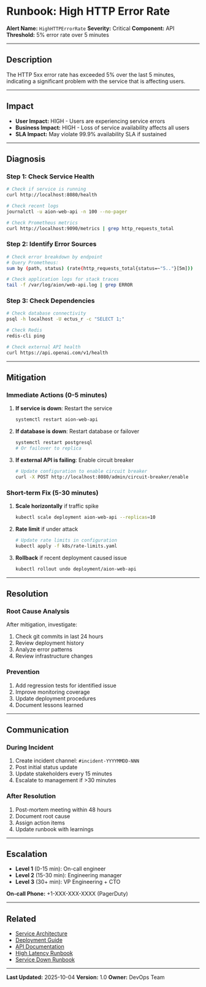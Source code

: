 # Runbook: High HTTP Error Rate

**Alert Name:** `HighHTTPErrorRate`
**Severity:** Critical
**Component:** API
**Threshold:** 5% error rate over 5 minutes

---

## Description

The HTTP 5xx error rate has exceeded 5% over the last 5 minutes, indicating a significant problem with the service that is affecting users.

---

## Impact

- **User Impact:** HIGH - Users are experiencing service errors
- **Business Impact:** HIGH - Loss of service availability affects all users
- **SLA Impact:** May violate 99.9% availability SLA if sustained

---

## Diagnosis

### Step 1: Check Service Health

```bash
# Check if service is running
curl http://localhost:8080/health

# Check recent logs
journalctl -u aion-web-api -n 100 --no-pager

# Check Prometheus metrics
curl http://localhost:9090/metrics | grep http_requests_total
```

### Step 2: Identify Error Sources

```bash
# Check error breakdown by endpoint
# Query Prometheus:
sum by (path, status) (rate(http_requests_total{status=~"5.."}[5m]))

# Check application logs for stack traces
tail -f /var/log/aion/web-api.log | grep ERROR
```

### Step 3: Check Dependencies

```bash
# Check database connectivity
psql -h localhost -U ectus_r -c "SELECT 1;"

# Check Redis
redis-cli ping

# Check external API health
curl https://api.openai.com/v1/health
```

---

## Mitigation

### Immediate Actions (0-5 minutes)

1. **If service is down**: Restart the service
   ```bash
   systemctl restart aion-web-api
   ```

2. **If database is down**: Restart database or failover
   ```bash
   systemctl restart postgresql
   # Or failover to replica
   ```

3. **If external API is failing**: Enable circuit breaker
   ```bash
   # Update configuration to enable circuit breaker
   curl -X POST http://localhost:8080/admin/circuit-breaker/enable
   ```

### Short-term Fix (5-30 minutes)

1. **Scale horizontally** if traffic spike
   ```bash
   kubectl scale deployment aion-web-api --replicas=10
   ```

2. **Rate limit** if under attack
   ```bash
   # Update rate limits in configuration
   kubectl apply -f k8s/rate-limits.yaml
   ```

3. **Rollback** if recent deployment caused issue
   ```bash
   kubectl rollout undo deployment/aion-web-api
   ```

---

## Resolution

### Root Cause Analysis

After mitigation, investigate:

1. Check git commits in last 24 hours
2. Review deployment history
3. Analyze error patterns
4. Review infrastructure changes

### Prevention

1. Add regression tests for identified issue
2. Improve monitoring coverage
3. Update deployment procedures
4. Document lessons learned

---

## Communication

### During Incident

1. Create incident channel: `#incident-YYYYMMDD-NNN`
2. Post initial status update
3. Update stakeholders every 15 minutes
4. Escalate to management if >30 minutes

### After Resolution

1. Post-mortem meeting within 48 hours
2. Document root cause
3. Assign action items
4. Update runbook with learnings

---

## Escalation

- **Level 1** (0-15 min): On-call engineer
- **Level 2** (15-30 min): Engineering manager
- **Level 3** (30+ min): VP Engineering + CTO

**On-call Phone:** +1-XXX-XXX-XXXX (PagerDuty)

---

## Related

- [Service Architecture](../ARCHITECTURE.md)
- [Deployment Guide](../DEPLOYMENT.md)
- [API Documentation](../API.md)
- [High Latency Runbook](./high_latency.md)
- [Service Down Runbook](./service_down.md)

---

**Last Updated:** 2025-10-04
**Version:** 1.0
**Owner:** DevOps Team
